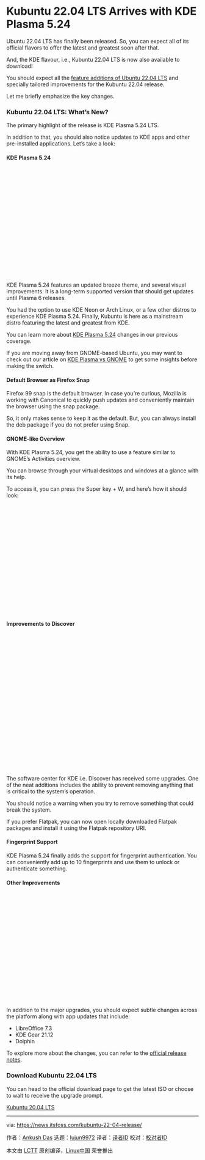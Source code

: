 [#]: subject: "Kubuntu 22.04 LTS Arrives with KDE Plasma 5.24"
[#]: via: "https://news.itsfoss.com/kubuntu-22-04-release/"
[#]: author: "Ankush Das https://news.itsfoss.com/author/ankush/"
[#]: collector: "lujun9972"
[#]: translator: " "
[#]: reviewer: " "
[#]: publisher: " "
[#]: url: " "

Kubuntu 22.04 LTS Arrives with KDE Plasma 5.24
======

Ubuntu 22.04 LTS has finally been released. So, you can expect all of its official flavors to offer the latest and greatest soon after that.

And, the KDE flavour, i.e., Kubuntu 22.04 LTS is now also available to download!

You should expect all the [feature additions of Ubuntu 22.04 LTS][1] and specially tailored improvements for the Kubuntu 22.04 release.

Let me briefly emphasize the key changes.

### Kubuntu 22.04 LTS: What’s New?

The primary highlight of the release is KDE Plasma 5.24 LTS.

In addition to that, you should also notice updates to KDE apps and other pre-installed applications. Let’s take a look:

#### KDE Plasma 5.24

![][2]

KDE Plasma 5.24 features an updated breeze theme, and several visual improvements. It is a long-term supported version that should get updates until Plasma 6 releases.

You had the option to use KDE Neon or Arch Linux, or a few other distros to experience KDE Plasma 5.24. Finally, Kubuntu is here as a mainstream distro featuring the latest and greatest from KDE.

You can learn more about [KDE Plasma 5.24][3] changes in our previous coverage.

If you are moving away from GNOME-based Ubuntu, you may want to check out our article on [KDE Plasma vs GNOME][4] to get some insights before making the switch.

#### Default Browser as Firefox Snap

Firefox 99 snap is the default browser. In case you’re curious, Mozilla is working with Canonical to quickly push updates and conveniently maintain the browser using the snap package.

So, it only makes sense to keep it as the default. But, you can always install the deb package if you do not prefer using Snap.

#### GNOME-like Overview

With KDE Plasma 5.24, you get the ability to use a feature similar to GNOME’s Activities overview.

You can browse through your virtual desktops and windows at a glance with its help.

To access it, you can press the Super key + W, and here’s how it should look:

![][5]

#### Improvements to Discover

![][6]

The software center for KDE i.e. Discover has received some upgrades. One of the neat additions includes the ability to prevent removing anything that is critical to the system’s operation.

You should notice a warning when you try to remove something that could break the system.

If you prefer Flatpak, you can now open locally downloaded Flatpak packages and install it using the Flatpak repository URI.

#### Fingerprint Support

KDE Plasma 5.24 finally adds the support for fingerprint authentication. You can conveniently add up to 10 fingerprints and use them to unlock or authenticate something.

#### Other Improvements

![][7]

In addition to the major upgrades, you should expect subtle changes across the platform along with app updates that include:

  * LibreOffice 7.3
  * KDE Gear 21.12
  * Dolphin



To explore more about the changes, you can refer to the [official release notes][8].

### Download Kubuntu 22.04 LTS

You can head to the official download page to get the latest ISO or choose to wait to receive the upgrade prompt.

[Kubuntu 20.04 LTS][9]

--------------------------------------------------------------------------------

via: https://news.itsfoss.com/kubuntu-22-04-release/

作者：[Ankush Das][a]
选题：[lujun9972][b]
译者：[译者ID](https://github.com/译者ID)
校对：[校对者ID](https://github.com/校对者ID)

本文由 [LCTT](https://github.com/LCTT/TranslateProject) 原创编译，[Linux中国](https://linux.cn/) 荣誉推出

[a]: https://news.itsfoss.com/author/ankush/
[b]: https://github.com/lujun9972
[1]: https://itsfoss.com/ubuntu-22-04-release-features/
[2]: data:image/svg+xml;base64,PHN2ZyBoZWlnaHQ9IjY3NSIgd2lkdGg9IjEyMDAiIHhtbG5zPSJodHRwOi8vd3d3LnczLm9yZy8yMDAwL3N2ZyIgdmVyc2lvbj0iMS4xIi8+
[3]: https://news.itsfoss.com/kde-plasma-5-24-lts-release/
[4]: https://itsfoss.com/kde-vs-gnome/
[5]: data:image/svg+xml;base64,PHN2ZyBoZWlnaHQ9IjY3OSIgd2lkdGg9IjEyMDAiIHhtbG5zPSJodHRwOi8vd3d3LnczLm9yZy8yMDAwL3N2ZyIgdmVyc2lvbj0iMS4xIi8+
[6]: data:image/svg+xml;base64,PHN2ZyBoZWlnaHQ9IjU5MSIgd2lkdGg9IjgzOSIgeG1sbnM9Imh0dHA6Ly93d3cudzMub3JnLzIwMDAvc3ZnIiB2ZXJzaW9uPSIxLjEiLz4=
[7]: data:image/svg+xml;base64,PHN2ZyBoZWlnaHQ9IjQ1NyIgd2lkdGg9IjgxMCIgeG1sbnM9Imh0dHA6Ly93d3cudzMub3JnLzIwMDAvc3ZnIiB2ZXJzaW9uPSIxLjEiLz4=
[8]: https://wiki.ubuntu.com/JammyJellyfish/ReleaseNotes/Kubuntu
[9]: https://cdimage.ubuntu.com/kubuntu/releases/22.04/release/
